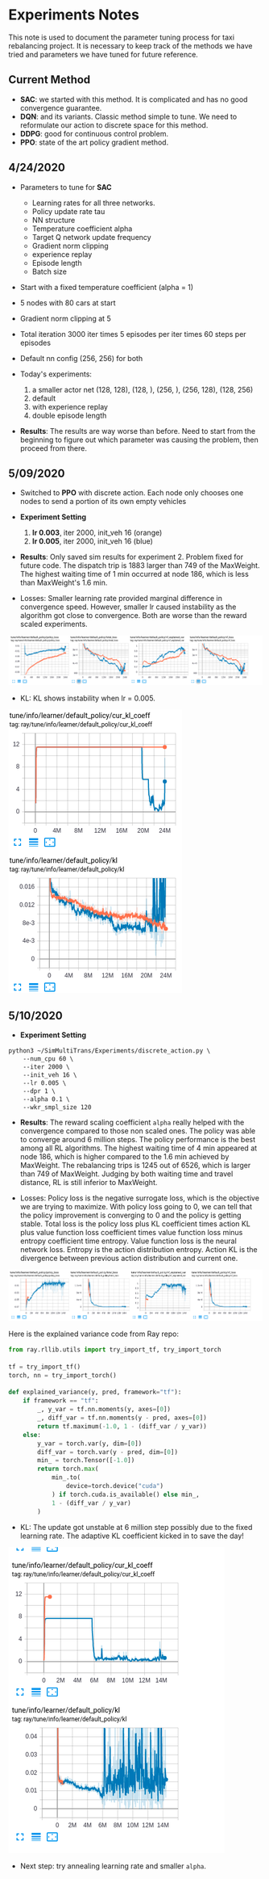 # Experiments Notes

This note is used to document the parameter tuning process for taxi rebalancing project.
It is necessary to keep track of the methods we have tried and parameters we have tuned
for future reference. 

## Current Method
* **SAC**: we started with this method. It is complicated and has no good convergence guarantee.
* **DQN**: and its variants. Classic method simple to tune. We need to reformulate
our action to discrete space for this method.
* **DDPG**: good for continuous control problem.
* **PPO**: state of the art policy gradient method.


## 4/24/2020
* Parameters to tune for __SAC__
    * Learning rates for all three networks.
    * Policy update rate tau
    * NN structure
    * Temperature coefficient alpha
    * Target Q network update frequency
    * Gradient norm clipping
    * experience replay
    * Episode length
    * Batch size
* Start with a fixed temperature coefficient (alpha = 1)
* 5 nodes with 80 cars at start
* Gradient norm clipping at 5
* Total iteration 3000 iter times 5 episodes per iter times 60 steps per episodes
* Default nn config (256, 256) for both
* Today's experiments:
    1. a smaller actor net (128, 128), (128, ), (256, ), (256, 128), (128, 256)
    2. default
    3. with experience replay
    4. double episode length
    
 * **Results**: The results are way worse than before. Need to start from the 
 beginning to figure out which parameter was causing the problem, then proceed
 from there. 
 
## 5/09/2020

* Switched to **PPO** with discrete action. Each node only chooses one nodes to 
send a portion of its own empty vehicles

* **Experiment Setting**
    1. **lr 0.003**, iter 2000, init_veh 16 (orange)
    2. **lr 0.005**, iter 2000, init_veh 16 (blue)
  
* **Results**: Only saved sim results for experiment 2. Problem fixed for future
 code. The dispatch trip is 1883 larger than 749 of the MaxWeight. The highest
 waiting time of 1 min occurred at node 186, which is less than MaxWeight's 1.6 min.
 
* Losses: Smaller learning rate provided marginal difference in convergence speed.
However, smaller lr caused instability as the algorithm got close to convergence.
Both are worse than the reward scaled experiments.

![losses](5-09-2020/losses.png)

* KL: KL shows instability when lr = 0.005.

![kl](5-09-2020/kl.png)

## 5/10/2020

* **Experiment Setting**
```shell script
python3 ~/SimMultiTrans/Experiments/discrete_action.py \
    --num_cpu 60 \
    --iter 2000 \
    --init_veh 16 \
    --lr 0.005 \
    --dpr 1 \
    --alpha 0.1 \
    --wkr_smpl_size 120
```

* **Results**: The reward scaling coefficient ```alpha``` really helped with the convergence
compared to those non scaled ones. The policy was able to converge around 6 million steps. The policy
performance is the best among all RL algorithms. The highest waiting time of 4 min
appeared at node 186, which is higher compared to the 1.6 min achieved by MaxWeight.
The rebalancing trips is 1245 out of 6526, which is larger than 749 of MaxWeight.
Judging by both waiting time and travel distance, RL is still inferior to MaxWeight.

* Losses: Policy loss is the negative surrogate loss, which is the objective we
are trying to maximize. With policy loss going to 0, we can tell that the policy improvement
is converging to 0 and the policy is getting stable. Total loss is the policy loss plus 
KL coefficient times action KL plus value function loss coefficient times value function loss
minus entropy coefficient time entropy. Value function loss is the neural network loss.
Entropy is the action distribution entropy. Action KL is the divergence between 
previous action distribution and current one. 

![losses](./5-10-2020/losses.png)

Here is the explained variance code from Ray repo:
```python
from ray.rllib.utils import try_import_tf, try_import_torch

tf = try_import_tf()
torch, nn = try_import_torch()

def explained_variance(y, pred, framework="tf"):
    if framework == "tf":
        _, y_var = tf.nn.moments(y, axes=[0])
        _, diff_var = tf.nn.moments(y - pred, axes=[0])
        return tf.maximum(-1.0, 1 - (diff_var / y_var))
    else:
        y_var = torch.var(y, dim=[0])
        diff_var = torch.var(y - pred, dim=[0])
        min_ = torch.Tensor([-1.0])
        return torch.max(
            min_.to(
                device=torch.device("cuda")
            ) if torch.cuda.is_available() else min_,
            1 - (diff_var / y_var)
        )
```

* KL: The update got unstable at 6 million step possibly due to the fixed learning
rate. The adaptive KL coefficient kicked in to save the day!

![kl](5-10-2020/kl.png)

* Next step: try annealing learning rate and smaller ``alpha``.

